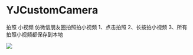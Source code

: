 # YJCustomCamera
拍照 小视频
仿微信朋友圈拍照拍小视频
1、点击拍照
2、长按拍小视频
3、所有拍照小视频都保存到本地

![](https://github.com/yj229201093/CustomCamera/raw/master/resource/IMG_0288.PNG)
